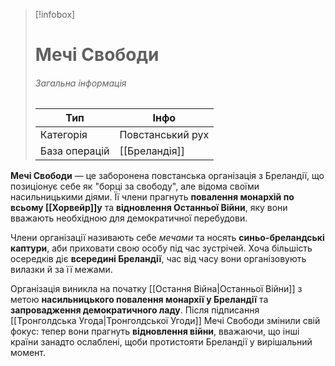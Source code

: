 > [!infobox]
> 
> # Мечі Свободи
> ###### Загальна інформація
> |Тип|Інфо|
> |---|---|
> |Категорія|Повстанський рух|
> |База операцій|[[Бреландія]]|

**Мечі Свободи** — це заборонена повстанська організація з Бреландії, що позиціонує себе як "борці за свободу", але відома своїми насильницькими діями. Її члени прагнуть **повалення монархій по всьому [[Хорвейр]]у** та **відновлення Останньої Війни**, яку вони вважають необхідною для демократичної перебудови.

Члени організації називають себе *мечами* та носять **синьо-бреландські каптури**, аби приховати свою особу під час зустрічей. Хоча більшість осередків діє **всередині Бреландії**, час від часу вони організовують вилазки й за її межами.

Організація виникла на початку [[Остання Війна|Останньої Війни]] з метою **насильницького повалення монархії у Бреландії** та **запровадження демократичного ладу**. Після підписання [[Тронголдська Угода|Тронголдської Угоди]] Мечі Свободи змінили свій фокус: тепер вони прагнуть **відновлення війни**, вважаючи, що інші країни занадто ослаблені, щоби протистояти Бреландії у вирішальний момент.

